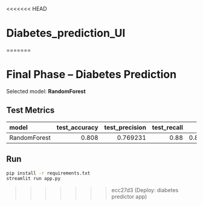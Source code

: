 <<<<<<< HEAD
# Diabetes_prediction_UI
=======
# Final Phase – Diabetes Prediction
Selected model: **RandomForest**

## Test Metrics
| model        |   test_accuracy |   test_precision |   test_recall |   test_f1 |   test_roc_auc |
|:-------------|----------------:|-----------------:|--------------:|----------:|---------------:|
| RandomForest |           0.808 |         0.769231 |          0.88 |  0.820896 |       0.897824 |

## Run
```bash
pip install -r requirements.txt
streamlit run app.py
```
>>>>>>> ecc27d3 (Deploy: diabetes predictor app)
